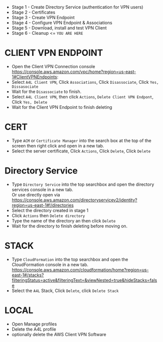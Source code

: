 
- Stage 1 - Create Directory Service (authentication for VPN users) 
- Stage 2 - Certificates 
- Stage 3 - Create VPN Endpoint 
- Stage 4 - Configure VPN Endpoint & Associations 
- Stage 5 - Download, install and test VPN Client 
- Stage 6 - Cleanup <= `YOU ARE HERE`

# CLIENT VPN ENDPOINT

- Open the Client VPN Connection console https://console.aws.amazon.com/vpc/home?region=us-east-1#ClientVPNEndpoints:
- Select `A4L Client VPN`, Click `Associations`, Click `Disassociate`, Click `Yes, Dissasociate`
- Wait for the `Disassociate` to finish.
- Select `A4L Client VPN`, then click `Actions`, `Delete Client VPN Endpont`, Click `Yes, Delete`
- Wait for the Client VPN Endpoint to finish deleting

# CERT

- Type `ACM` or `Certificate Manager` into the search box at the top of the screen then right click and open in a new tab.
- Select the server certificate, Click `Actions`, Click `Delete`, Click `Delete`

# Directory Service

- Type `Directory Service` into the top searchbox and open the directory services console in a new tab.  
Or use directly open via https://console.aws.amazon.com/directoryservicev2/identity?region=us-east-1#!/directories  
- Select the directory created in stage 1
- Click `Actions` then `Delete directory`
- Type the name of the directory an then click `Delete`
- Wait for the directory to finish deleting before moving on.

# STACK

- Type `CloudFormation` into the top searchbox and open the CloudFormation console in a new tab. https://console.aws.amazon.com/cloudformation/home?region=us-east-1#/stacks?filteringStatus=active&filteringText=&viewNested=true&hideStacks=false  
- Select the `A4L` Stack, Click `Delete`, click `Delete Stack`  

# LOCAL 

- Open Manage profiles
- Delete the A4L profile
- optionally delete the AWS Client VPN Software

